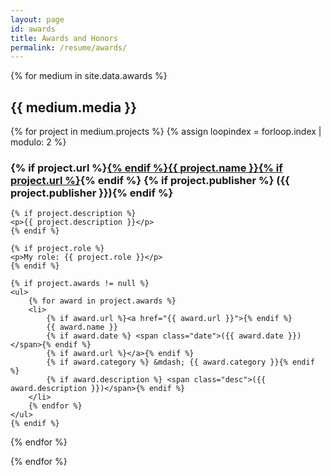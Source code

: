 ```yaml
---
layout: page
id: awards
title: Awards and Honors
permalink: /resume/awards/
---
```


{% for medium in site.data.awards %}
## {{ medium.media }}

{% for project in medium.projects  %}
{% assign loopindex = forloop.index | modulo: 2 %}
<section class="{% if project.feature == true %}feature{% else %}nofeature{% endif %}">
    <h3>
        {% if project.url %}<a href="{{ project.url }}">{% endif %}{{ project.name }}{% if project.url %}</a>{% endif %}
        {% if project.publisher %} <span class="publisher">({{ project.publisher }})</span>{% endif %}
    </h3>

    {% if project.description %}
    <p>{{ project.description }}</p>
    {% endif %}

    {% if project.role %}
    <p>My role: {{ project.role }}</p>
    {% endif %}

    {% if project.awards != null %}
    <ul>
        {% for award in project.awards %}
        <li>
            {% if award.url %}<a href="{{ award.url }}">{% endif %}
            {{ award.name }}
            {% if award.date %} <span class="date">({{ award.date }})</span>{% endif %}
            {% if award.url %}</a>{% endif %}
            {% if award.category %} &mdash; {{ award.category }}{% endif %}
            {% if award.description %} <span class="desc">({{ award.description }})</span>{% endif %}
        </li>
        {% endfor %}
    </ul>
    {% endif %}
</section>
{% endfor %}

{% endfor %}

